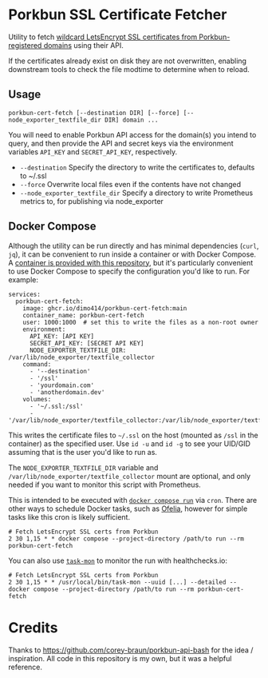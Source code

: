 # Porkbun SSL Certificate Fetcher

Utility to fetch
[wildcard LetsEncrypt SSL certificates from Porkbun-registered domains](https://porkbun.com/products/ssl)
using their API.

If the certificates already exist on disk they are not overwritten, enabling downstream tools to check the file modtime
to determine when to reload.

## Usage

```
porkbun-cert-fetch [--destination DIR] [--force] [--node_exporter_textfile_dir DIR] domain ...
```

You will need to enable Porkbun API access for the domain(s) you intend to query, and then provide the API and secret
keys via the environment variables `API_KEY` and `SECRET_API_KEY`, respectively.

* `--destination`                 Specify the directory to write the certificates to, defaults to ~/.ssl
* `--force`                       Overwrite local files even if the contents have not changed
* `--node_exporter_textfile_dir`  Specify a directory to write Prometheus metrics to, for publishing via node_exporter

## Docker Compose

Although the utility can be run directly and has minimal dependencies (`curl`, `jq`), it can be convenient to run inside
a container or with Docker Compose.
A [container is provided with this repository](http://ghcr.io/dimo414/porkbun-cert-fetch), but it's particularly
convenient to use Docker Compose to specify the configuration you'd like to run. For example:

```
services:
  porkbun-cert-fetch:
    image: ghcr.io/dimo414/porkbun-cert-fetch:main
    container_name: porkbun-cert-fetch
    user: 1000:1000  # set this to write the files as a non-root owner
    environment:
      API_KEY: [API KEY]
      SECRET_API_KEY: [SECRET API KEY]
      NODE_EXPORTER_TEXTFILE_DIR: /var/lib/node_exporter/textfile_collector
    command:
      - '--destination'
      - '/ssl'
      - 'yourdomain.com'
      - 'anotherdomain.dev'
    volumes:
      - '~/.ssl:/ssl'
      - '/var/lib/node_exporter/textfile_collector:/var/lib/node_exporter/textfile_collector'
```

This writes the certificate files to `~/.ssl` on the host (mounted as `/ssl` in the container) as the specified user.
Use `id -u` and `id -g` to see your UID/GID assuming that is the user you'd like to run as.

The `NODE_EXPORTER_TEXTFILE_DIR` variable and `/var/lib/node_exporter/textfile_collector` mount are optional, and only
needed if you want to monitor this script with Prometheus.

This is intended to be executed with [`docker compose run`](https://docs.docker.com/reference/cli/docker/compose/run/)
via `cron`. There are other ways to schedule Docker tasks, such as [Ofelia](https://hub.docker.com/r/mcuadros/ofelia),
however for simple tasks like this cron is likely sufficient.

```
# Fetch LetsEncrypt SSL certs from Porkbun
2 30 1,15 * * docker compose --project-directory /path/to run --rm porkbun-cert-fetch
```

You can also use [`task-mon`](https://github.com/dimo414/task-mon) to monitor the run with healthchecks.io:

```
# Fetch LetsEncrypt SSL certs from Porkbun
2 30 1,15 * * /usr/local/bin/task-mon --uuid [...] --detailed -- docker compose --project-directory /path/to run --rm porkbun-cert-fetch
```

# Credits

Thanks to https://github.com/corey-braun/porkbun-api-bash for the idea / inspiration. All code in this repository is my
own, but it was a helpful reference.